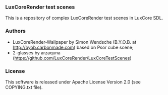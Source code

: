 ### LuxCoreRender test scenes

This is a repository of complex LuxCoreRender test scenes in LuxCore SDL.

### Authors

- LuxCoreRender-Wallpaper by Simon Wendsche (B.Y.O.B. at http://byob.carbonmade.com)
based on Psor cube scene;
- 2-glasses by arzaquna (https://github.com/LuxCoreRender/LuxCoreTestScenes)

### License

This software is released under Apache License Version 2.0 (see COPYING.txt file).
